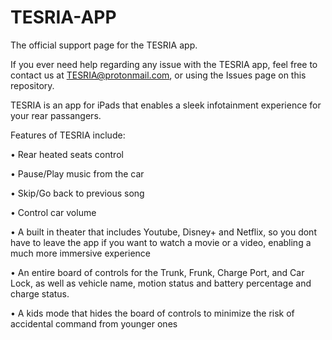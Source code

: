 # TESRIA-APP
The official support page for the TESRIA app.




If you ever need help regarding any issue with the TESRIA app, feel free to contact us at TESRIA@protonmail.com, or using the Issues page on this repository.






TESRIA is an app for iPads that enables a sleek infotainment experience for your rear passangers.

Features of TESRIA include:

•	⁠Rear heated seats control

•	⁠Pause/Play music from the car

•	⁠Skip/Go back to previous song

•	⁠Control car volume

•	⁠A built in theater that includes Youtube, Disney+ and Netflix, so you dont have to leave the app if you want to watch a movie or a video, enabling a much more immersive experience

•	⁠An entire board of controls for the Trunk, Frunk, Charge Port, and Car Lock, as well as vehicle name, motion status and battery percentage and charge status.

•	⁠A kids mode that hides the board of controls to minimize the risk of accidental command from younger ones

